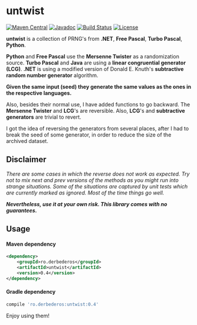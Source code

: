 # untwist
[![Maven Central][maven-tasks-svg]][maven-tasks-link]
[![Javadoc][javadoc-svg]][javadoc-link]
[![Build Status][build-status-svg]][build-status-link]
[![License][license-svg]][license-link]

**untwist** is a collection of PRNG's from **.NET**, **Free Pascal**, **Turbo Pascal**, **Python**.

**Python** and **Free Pascal** use the **Mersenne Twister** as a randomization source.
**Turbo Pascal** and  **Java** are using a **linear congruential generator (LCG)**.
**.NET** is using a modified version of Donald E. Knuth's **subtractive random number generator** algorithm. 

**Given the same input (seed) they generate the same values as the ones in the respective languages.**

Also, besides their normal use, I have added functions to go backward. The **Mersenne Twister** 
and **LCG**'s are reversible.
Also, **LCG**'s and **subtractive generators** are trivial to revert.

I got the idea of reversing the generators from several places, after I had to break the seed of some generator, in order to reduce the size of the archived dataset.

## Disclaimer
*There are some cases in which the reverse does not work as expected. Try not to mix next and prev versions of the methods as you might run into strange situations.*
*Some of the situations are captured by unit tests which are currently marked as ignored.*
*Most of the time things go well.*

***Nevertheless, use it at your own risk. This library comes with no guarantees.***

## Usage
#### Maven dependency
```xml
<dependency>
    <groupId>ro.derbederos</groupId>
    <artifactId>untwist</artifactId>
    <version>0.4</version>
</dependency>
```
#### Gradle dependency
```groovy
compile 'ro.derbederos:untwist:0.4'
```

Enjoy using them!

[build-status-svg]: https://travis-ci.org/csoroiu/untwist.svg?branch=master
[build-status-link]: https://travis-ci.org/csoroiu/untwist
[javadoc-svg]: http://javadoc.io/badge/ro.derbederos/untwist.svg?color=red
[javadoc-link]: http://javadoc.io/doc/ro.derbederos/untwist
[license-svg]: https://img.shields.io/badge/license-Apache2-blue.svg
[license-link]: https://raw.githubusercontent.com/csoroiu/untwist/master/LICENSE
[maven-tasks-svg]: https://img.shields.io/maven-central/v/ro.derbederos/untwist.svg
[maven-tasks-link]: https://maven-badges.herokuapp.com/maven-central/ro.derbederos/untwist

